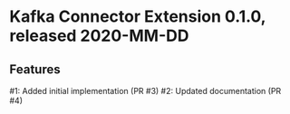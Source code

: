 # Kafka Connector Extension 0.1.0, released 2020-MM-DD

## Features

#1: Added initial implementation (PR #3)
#2: Updated documentation (PR #4)
